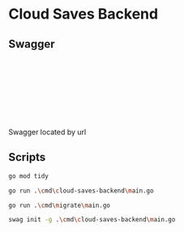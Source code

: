 # Cloud Saves Backend

## Swagger

Swagger located by url ![localhost:post/swagger/index.html](localhost:port/swagger/index.html)

## Scripts

```sh
go mod tidy

go run .\cmd\cloud-saves-backend\main.go

go run .\cmd\migrate\main.go

swag init -g .\cmd\cloud-saves-backend\main.go
```
